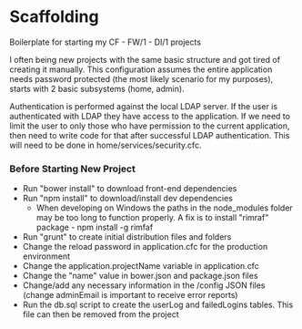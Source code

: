Scaffolding
===========

Boilerplate for starting my CF - FW/1 - DI/1 projects

I often being new projects with the same basic structure and got tired of creating it manually. This configuration
assumes the entire application needs password protected (the most likely scenario for my purposes), starts with
2 basic subsystems (home, admin). 

Authentication is performed against the local LDAP server. If the user is authenticated with LDAP they have access
to the application. If we need to limit the user to only those who have permission to the current application, then need to
write code for that after successful LDAP authentication. This will need to be done in home/services/security.cfc.

### Before Starting New Project
* Run "bower install" to download front-end dependencies
* Run "npm install" to download/install dev dependencies
    * When developing on Windows the paths in the node_modules folder may be too long to function properly. A fix is to install
"rimraf" package - npm install -g rimfaf 
* Run "grunt" to create initial distribution files and folders
* Change the reload password in application.cfc for the production environment
* Change the application.projectName variable in application.cfc
* Change the "name" value in bower.json and package.json files
* Change/add any necessary information in the /config JSON files (change adminEmail is important to receive error reports)
* Run the db.sql script to create the userLog and failedLogins tables. This file can then be removed from the project

